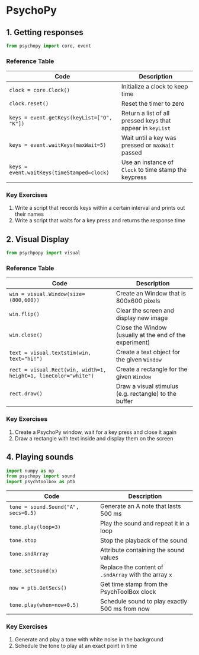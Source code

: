 # PsychoPy


## 1. Getting responses

```python
from psychopy import core, event
```

### Reference Table
| Code                                       | Description                                                               |
| ---                                        | ---                                                                       |
| `clock = core.Clock()`                     | Initialize a clock to keep time                                           |
| `clock.reset()`                            | Reset the timer to zero                                                   |
| `keys = event.getKeys(keyList=["O", "K"])` | Return a list of all pressed keys that appear in `keyList`                |
| `keys = event.waitKeys(maxWait=5)`         | Wait until a key was pressed or `maxWait` passed                          |
| `keys = event.waitKeys(timeStamped=clock)` | Use an instance of `Clock` to time stamp the keypress                     |

### Key Exercises
1. Write a script that records keys within a certain interval and prints out their names
2. Write a script that waits for a key press and returns the response time


## 2. Visual Display

```python
from psychpopy import visual
```

### Reference Table
| Code                                                            | Description                                                   |
| ---                                                             | ---                                                           |
| `win = visual.Window(size=(800,600))`                           | Create an Window that is 800x600 pixels                       |
| `win.flip()`                                                    | Clear the screen and display new image                        |
| `win.close()`                                                   | Close the Window (usually at the end of the experiment)       |
| `text = visual.textstim(win, text="hi!")`                       | Create a text object for the given `Window`                   |
| `rect = visual.Rect(win, width=1, height=1, lineColor="white")` | Create a rectangle for the given `Window`                     |
| `rect.draw()`                                                   | Draw a visual stimulus (e.g. rectangle) to the buffer         |

### Key Exercises
1. Create a PsychoPy window, wait for a key press and close it again
2. Draw a rectangle with text inside and display them on the screen



## 4. Playing sounds

```python
import numpy as np
from psychopy import sound
import psychtoolbox as ptb
```

| Code                                | Description                                           |
| ---                                 | ---                                                   |
| `tone = sound.Sound("A", secs=0.5)` | Generate an A note that lasts 500 ms                  |
| `tone.play(loop=3)`                 | Play the sound and repeat it in a loop                |
| `tone.stop`                         | Stop the playback of the sound                        |
| `tone.sndArray`                     | Attribute containing the sound values                 |
| `tone.setSound(x)`                  | Replace the content of `.sndArray` with the array `x` |
| `now = ptb.GetSecs()`               | Get time stamp from the PsychToolBox clock            |
| `tone.play(when=now+0.5)`           | Schedule sound to play exactly 500 ms from now        |

### Key Exercises
1. Generate and play a tone with white noise in the background
2. Schedule the tone to play at an exact point in time

